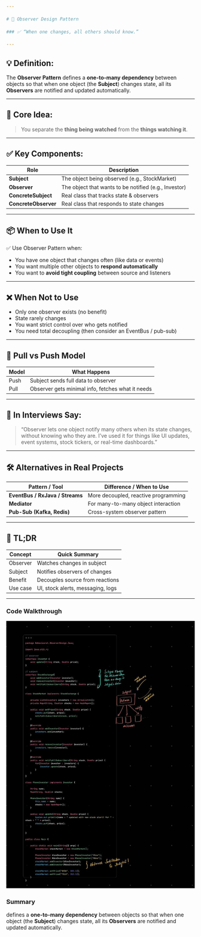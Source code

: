 ```yaml
---

# 👀 Observer Design Pattern

### ✅ “When one changes, all others should know.”

---
```


## 💡 Definition:

The **Observer Pattern** defines a **one-to-many dependency** between objects so that when one object (the **Subject**) changes state, all its **Observers** are notified and updated automatically.

---

## 🧠 Core Idea:

> You separate the **thing being watched** from the **things watching it**.

---

## ✅ Key Components:

| Role                 | Description                                           |
| -------------------- | ----------------------------------------------------- |
| **Subject**          | The object being observed (e.g., StockMarket)         |
| **Observer**         | The object that wants to be notified (e.g., Investor) |
| **ConcreteSubject**  | Real class that tracks state & observers              |
| **ConcreteObserver** | Real class that responds to state changes             |

---

## 📦 When to Use It

✅ Use Observer Pattern when:

* You have one object that changes often (like data or events)
* You want multiple other objects to **respond automatically**
* You want to **avoid tight coupling** between source and listeners

---

## ❌ When **Not** to Use

* Only one observer exists (no benefit)
* State rarely changes
* You want strict control over who gets notified
* You need total decoupling (then consider an EventBus / pub-sub)

---

## 🔁 Pull vs Push Model

| Model | What Happens                                      |
| ----- | ------------------------------------------------- |
| Push  | Subject sends full data to observer               |
| Pull  | Observer gets minimal info, fetches what it needs |

---

## 🧠 In Interviews Say:

> “Observer lets one object notify many others when its state changes, without knowing who they are. I’ve used it for things like UI updates, event systems, stock tickers, or real-time dashboards.”

---

## 🛠 Alternatives in Real Projects

| Pattern / Tool                  | Difference / When to Use             |
| ------------------------------- | ------------------------------------ |
| **EventBus / RxJava / Streams** | More decoupled, reactive programming |
| **Mediator**                    | For many-to-many object interaction  |
| **Pub-Sub (Kafka, Redis)**      | Cross-system observer pattern        |

---

## 🧠 TL;DR

| Concept  | Quick Summary                     |
| -------- | --------------------------------- |
| Observer | Watches changes in subject        |
| Subject  | Notifies observers of changes     |
| Benefit  | Decouples source from reactions   |
| Use case | UI, stock alerts, messaging, logs |

---

### Code Walkthrough

![alt text](image.png)

### Summary

defines a **one-to-many dependency** between objects so that when one object (the **Subject**) changes state, all its **Observers** are notified and updated automatically.